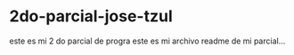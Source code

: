 # 2do-parcial-jose-tzul
este es mi 2 do parcial de progra
este es mi archivo readme de mi parcial...
